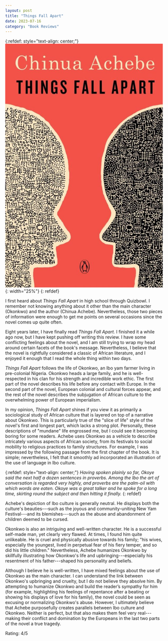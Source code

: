 ```yaml
---
layout: post
title: "Things Fall Apart"
date: 2023-07-16
category: "Book Reviews"
---
```


{:refdef: style="text-align: center;"}
![thing's fall apart cover](/images/blog/things_fall_apart_cover.jpeg){: width="25%"}
{: refdef}

I first heard about *Things Fall Apart* in high school through Quizbowl. I remember not knowing anything about it other than the main character (Okonkwo) and the author (Chinua Achebe). Nevertheless, those two pieces of information were enough to get me points on several occasions since the novel comes up quite often.

Eight years later, I have finally read *Things Fall Apart.* I finished it a while ago now, but I have kept pushing off writing this review. I have some conflicting feelings about the novel, and I am still trying to wrap my head around certain facets of the book's message. Nevertheless, I believe that the novel is rightfully considered a classic of African literature, and I enjoyed it enough that I read the whole thing within two days.

*Things Fall Apart* follows the life of Okonkwo, an Ibo yam farmer living in pre-colonial Nigeria. Okonkwo heads a large family, and he is well-respected in his clan for his strength and incredible work ethic. The first part of the novel describes his life before any contact with Europe. In the second part of the novel, European colonial and cultural forces appear, and the rest of the novel describes the subjugation of African culture to the overwhelming power of European imperialism. 

In my opinion, *Things Fall Apart* shines if you view it as primarily a sociological study of African culture that is layered on top of a narrative about Okonkwo. This is particularly true of the "slice of life" style of the novel's first and longest part, which lacks a strong plot. Personally, these descriptions of "mundane" life engrossed me, but I could see it becoming boring for some readers. Achebe uses Okonkwo as a vehicle to describe intricately various aspects of African society, from its festivals to social mobility to religious practices to family structures. For example, I was impressed by the following passage from the first chapter of the book. It is simple; nevertheless, I felt that it smoothly ad incorporated an illustration of the use of language in Ibo culture.

{:refdef: style="text-align: center;"}
*Having spoken plainly so far, Okoye said the next half a dozen sentences in proverbs. Among the Ibo the art of conversation is regarded very highly, and proverbs are the palm-oil with which words are eaten. Okoye was a great talker and he spoke for a long time, skirting round the subject and then hitting it finally.*
{: refdef}

Achebe's depiction of Ibo culture is generally neutral. He displays both the culture's beauties---such as the joyous and community-uniting New Yam Festival---and its blemishes---such as the abuse and abandonment of children deemed to be cursed.

Okonkwo is also an intriguing and well-written character. He is a successful self-made man, yet clearly very flawed. At times, I found him quite unlikeable. He is cruel and physically abusive towards his family; "his wives, especially the youngest, lived in perpetual fear of his fiery temper, and so did his little children." Nevertheless, Achebe humanizes Okonkwo by skillfully illustrating how Okonkwo's life and upbringing---especially his resentment of his father---shaped his personality and beliefs. 

Although I believe he is well-written, I have mixed feelings about the use of Okonkwo as the main character. I can understand the link between Okonkwo's upbringing and cruelty, but I do not believe they absolve him. By attempting to humanize Okonkwo and build the reader’s sympathy for him (for example, highlighting his feelings of repentance after a beating or showing his displays of love for his family), the novel could be seen as excusing or normalizing Okonkwo's abuse. However, I ultimately believe that Achebe purposefully creates parallels between Ibo culture and Okonkwo. Neither is perfect, but that also makes them feel very real---making their conflict and domination by the Europeans in the last two parts of the novel a true tragedy.

Rating: 4/5
